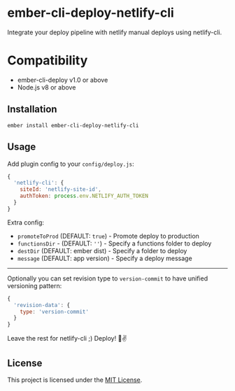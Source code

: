 # ember-cli-deploy-netlify-cli

Integrate your deploy pipeline with netlify manual deploys using netlify-cli.


# Compatibility

* ember-cli-deploy v1.0 or above
* Node.js v8 or above


## Installation

```
ember install ember-cli-deploy-netlify-cli
```


## Usage

Add plugin config to your `config/deploy.js`:
```js
{
  'netlify-cli': {
    siteId: 'netlify-site-id',
    authToken: process.env.NETLIFY_AUTH_TOKEN
  }
}
```

Extra config:

- `promoteToProd` (DEFAULT: `true`) - Promote deploy to production
- `functionsDir` - (DEFAULT: `''`) - Specify a functions folder to deploy
- `destDir` (DEFAULT: ember dist) - Specify a folder to deploy
- `message` (DEFAULT: app version) - Specify a deploy message

_____

Optionally you can set revision type to `version-commit` to have unified versioning pattern:
```js
{
  'revision-data': {
    type: 'version-commit'
  }
}
```

Leave the rest for netlify-cli ;) Deploy! 🚀✌️

## License

This project is licensed under the [MIT License](LICENSE.md).
